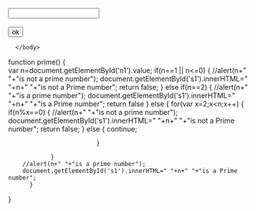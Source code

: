 <DOCTYPE html>
<html>
	  <head>
			  <script src="prime.js">
			  </script>
	  </head>
	  <body>
        <input type="number" id="n1"/><span id="s1"  ></span>
        <br><br>
        <input type="button" value="ok" onclick="prime()"/>
		
	  </body>
</html>	
	
	
		



function prime()
{	
    var n=document.getElementById('n1').value;
    if(n==1 || n<=0)
	  {
        //alert(n+" "+"is not a prime number");
        document.getElementById('s1').innerHTML=" "+n+" "+"is not a Prime number";
        return false;
	  }
	    else if(n==2)
	    {
         //alert(n+" "+"is a prime number");
         document.getElementById('s1').innerHTML=" "+n+" "+"is a Prime number";
         return false
	    }
	        else
	        {
		         for(var x=2;x<n;x++)
		         {
			          if(n%x==0)
			           {
                      //alert(n+" "+"is not a prime number");
                      document.getElementById('s1').innerHTML=" "+n+" "+"is not a Prime number";
                      return false;
			            }
			                else
			                {
				                   continue;
				
			                 }
			
	            }
        //alert(n+" "+"is a prime number");
        document.getElementById('s1').innerHTML=" "+n+" "+"is a Prime number";
          }
		
}
